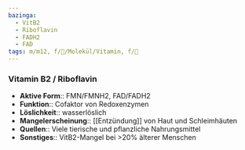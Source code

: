 ```yaml
---
bazinga:
  - VitB2
  - Riboflavin
  - FADH2
  - FAD
tags: m/m12, f/🧪/Molekül/Vitamin, f/🧪
---
```

### Vitamin B2 / Riboflavin 
- **Aktive Form**:: FMN/FMNH2, FAD/FADH2
- **Funktion**:: Cofaktor von Redoxenzymen
- **Löslichkeit**:: wasserlöslich
- **Mangelerscheinung**:: [[Entzündung]] von Haut und Schleimhäuten
- **Quellen**:: Viele tierische und pflanzliche Nahrungsmittel
- **Sonstiges**:: VitB2-Mangel bei >20% älterer Menschen

